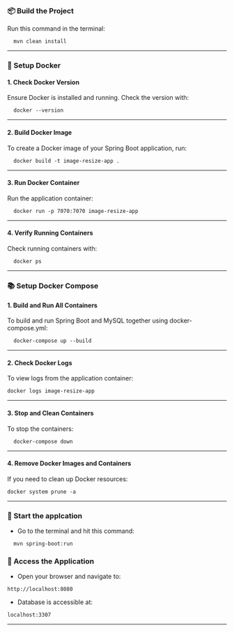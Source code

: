 
### 📦 Build the Project
Run this command in the terminal:

```shell 
  mvn clean install
```

---

### 🐳 Setup Docker
#### 1. Check Docker Version
Ensure Docker is installed and running. Check the version with:
```shell
  docker --version
```

---

#### 2. Build Docker Image
To create a Docker image of your Spring Boot application, run:
``` shell
  docker build -t image-resize-app .
```

---

#### 3. Run Docker Container
Run the application container:
```shell
  docker run -p 7070:7070 image-resize-app
```

---

#### 4. Verify Running Containers
Check running containers with:
```shell
  docker ps
```

---

### 📚 Setup Docker Compose
#### 1. Build and Run All Containers
To build and run Spring Boot and MySQL together using docker-compose.yml:
```shell
  docker-compose up --build
```

---

#### 2. Check Docker Logs
To view logs from the application container:
```
docker logs image-resize-app
```

---

#### 3. Stop and Clean Containers
To stop the containers:
```shell
  docker-compose down
```

---

#### 4. Remove Docker Images and Containers
If you need to clean up Docker resources:
```
docker system prune -a
```

---


### 🚀 Start the applcation
- Go to the terminal and hit this command:
```shell
  mvn spring-boot:run
  ```



### 🚀 Access the Application
- Open your browser and navigate to:
```
http://localhost:8080
```
- Database is accessible at:
```
localhost:3307
```

---
